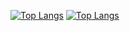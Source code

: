 [![Top Langs](https://github-readme-stats.vercel.app/api/top-langs/?username=MateusHenriquegringo&hide=html)](https://github.com/MateusHenriquegringo/github-readme-stats)
[![Top Langs](https://github-readme-stats.vercel.app/api/top-langs/?username=MateusHenriquegringo&layout=compact&hide=html)](https://github.com/MateusHenriquegringo/github-readme-stats)
